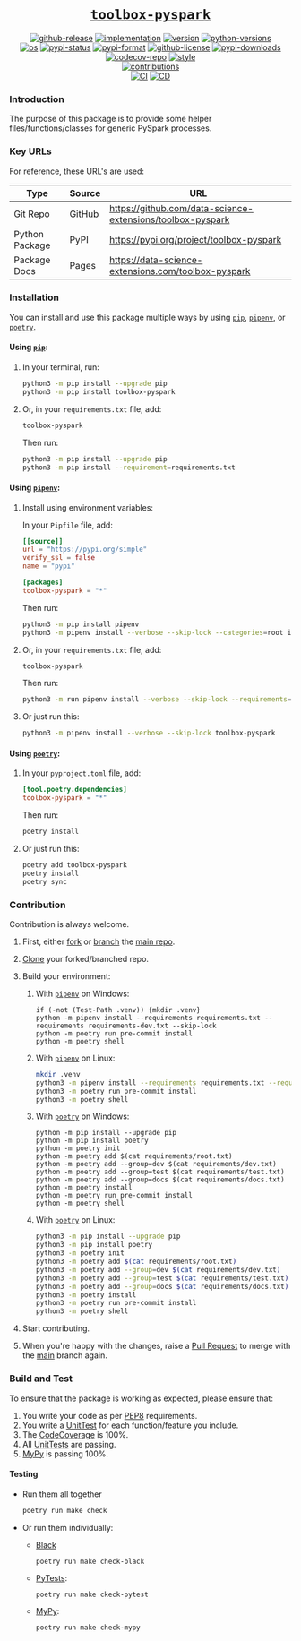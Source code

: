 <h1 align="center"><u><code>toolbox-pyspark</code></u></h1>

<p align="center">
<a href="https://github.com/data-science-extensions/toolbox-pyspark/releases">
    <img src="https://img.shields.io/github/v/release/data-science-extensions/toolbox-pyspark?logo=github" alt="github-release"></a>
<a href="https://pypi.org/project/toolbox-pyspark">
    <img src="https://img.shields.io/pypi/implementation/toolbox-pyspark?logo=pypi&logoColor=ffde57" alt="implementation"></a>
<a href="https://pypi.org/project/toolbox-pyspark">
    <img src="https://img.shields.io/pypi/v/toolbox-pyspark?label=version&logo=pyspark&logoColor=ffde57&color=blue" alt="version"></a>
<a href="https://pypi.org/project/toolbox-pyspark">
    <img src="https://img.shields.io/pypi/pyversions/toolbox-pyspark?logo=python&logoColor=ffde57" alt="python-versions"></a>
<br>
<a href="https://github.com/data-science-extensions/toolbox-pyspark/actions/workflows/ci.yml">
    <img src="https://img.shields.io/static/v1?label=os&message=ubuntu+|+macos+|+windows&color=blue&logo=ubuntu&logoColor=green" alt="os"></a>
<a href="https://pypi.org/project/toolbox-pyspark">
    <img src="https://img.shields.io/pypi/status/toolbox-pyspark?color=green" alt="pypi-status"></a>
<a href="https://pypi.org/project/toolbox-pyspark">
    <img src="https://img.shields.io/pypi/format/toolbox-pyspark?color=green" alt="pypi-format"></a>
<a href="https://github.com/data-science-extensions/toolbox-pyspark/blob/main/LICENSE">
    <img src="https://img.shields.io/github/license/data-science-extensions/toolbox-pyspark?color=green" alt="github-license"></a>
<a href="https://piptrends.com/package/toolbox-pyspark">
    <img src="https://img.shields.io/pypi/dm/toolbox-pyspark?color=green" alt="pypi-downloads"></a>
<a href="https://codecov.io/gh/data-science-extensions/toolbox-pyspark">
    <img src="https://codecov.io/gh/data-science-extensions/toolbox-pyspark/graph/badge.svg" alt="codecov-repo"></a>
<a href="https://github.com/psf/black">
    <img src="https://img.shields.io/static/v1?label=style&message=black&color=black&logo=windows-terminal&logoColor=white" alt="style"></a>
<br>
<a href="https://github.com/data-science-extensions/toolbox-pyspark">
    <img src="https://img.shields.io/badge/contributions-welcome-brightgreen.svg?style=flat" alt="contributions"></a>
<br>
<a href="https://github.com/data-science-extensions/toolbox-pyspark/actions/workflows/ci.yml">
    <img src="https://github.com/data-science-extensions/toolbox-pyspark/actions/workflows/ci.yml/badge.svg?event=pull_request" alt="CI"></a>
<a href="https://github.com/data-science-extensions/toolbox-pyspark/actions/workflows/cd.yml">
    <img src="https://github.com/data-science-extensions/toolbox-pyspark/actions/workflows/cd.yml/badge.svg?event=release" alt="CD"></a>
</p>

### Introduction

The purpose of this package is to provide some helper files/functions/classes for generic PySpark processes.


### Key URLs

For reference, these URL's are used:

| Type | Source | URL |
|---|---|---|
| Git Repo | GitHub | https://github.com/data-science-extensions/toolbox-pyspark |
| Python Package | PyPI | https://pypi.org/project/toolbox-pyspark |
| Package Docs | Pages | https://data-science-extensions.com/toolbox-pyspark |


### Installation

You can install and use this package multiple ways by using [`pip`][pip], [`pipenv`][pipenv], or [`poetry`][poetry].


#### Using [`pip`][pip]:

1. In your terminal, run:

    ```sh
    python3 -m pip install --upgrade pip
    python3 -m pip install toolbox-pyspark
    ```

2. Or, in your `requirements.txt` file, add:

    ```txt
    toolbox-pyspark
    ```

    Then run:

    ```sh
    python3 -m pip install --upgrade pip
    python3 -m pip install --requirement=requirements.txt
    ```


#### Using [`pipenv`][pipenv]:

1. Install using environment variables:

    In your `Pipfile` file, add:

    ```toml
    [[source]]
    url = "https://pypi.org/simple"
    verify_ssl = false
    name = "pypi"

    [packages]
    toolbox-pyspark = "*"
    ```

    Then run:

    ```sh
    python3 -m pip install pipenv
    python3 -m pipenv install --verbose --skip-lock --categories=root index=pypi toolbox-pyspark
    ```

2. Or, in your `requirements.txt` file, add:

    ```sh
    toolbox-pyspark
    ```

    Then run:

    ```sh
    python3 -m run pipenv install --verbose --skip-lock --requirements=requirements.txt
    ```

3. Or just run this:

    ```sh
    python3 -m pipenv install --verbose --skip-lock toolbox-pyspark
    ```


#### Using [`poetry`][poetry]:

1. In your `pyproject.toml` file, add:

    ```toml
    [tool.poetry.dependencies]
    toolbox-pyspark = "*"
    ```

    Then run:

    ```sh
    poetry install
    ```

2. Or just run this:

    ```sh
    poetry add toolbox-pyspark
    poetry install
    poetry sync
    ```


### Contribution

Contribution is always welcome.

1. First, either [fork][github-fork] or [branch][github-branch] the [main repo][github-repo].

2. [Clone][github-clone] your forked/branched repo.

3. Build your environment:

    1. With [`pipenv`][pipenv] on Windows:

        ```pwsh
        if (-not (Test-Path .venv)) {mkdir .venv}
        python -m pipenv install --requirements requirements.txt --requirements requirements-dev.txt --skip-lock
        python -m poetry run pre-commit install
        python -m poetry shell
        ```

    2. With [`pipenv`][pipenv] on Linux:

        ```sh
        mkdir .venv
        python3 -m pipenv install --requirements requirements.txt --requirements requirements-dev.txt --skip-lock
        python3 -m poetry run pre-commit install
        python3 -m poetry shell
        ```

    3. With [`poetry`][poetry] on Windows:

        ```pwsh
        python -m pip install --upgrade pip
        python -m pip install poetry
        python -m poetry init
        python -m poetry add $(cat requirements/root.txt)
        python -m poetry add --group=dev $(cat requirements/dev.txt)
        python -m poetry add --group=test $(cat requirements/test.txt)
        python -m poetry add --group=docs $(cat requirements/docs.txt)
        python -m poetry install
        python -m poetry run pre-commit install
        python -m poetry shell
        ```

    4. With [`poetry`][poetry] on Linux:

        ```sh
        python3 -m pip install --upgrade pip
        python3 -m pip install poetry
        python3 -m poetry init
        python3 -m poetry add $(cat requirements/root.txt)
        python3 -m poetry add --group=dev $(cat requirements/dev.txt)
        python3 -m poetry add --group=test $(cat requirements/test.txt)
        python3 -m poetry add --group=docs $(cat requirements/docs.txt)
        python3 -m poetry install
        python3 -m poetry run pre-commit install
        python3 -m poetry shell
        ```

4. Start contributing.

5. When you're happy with the changes, raise a [Pull Request][github-pr] to merge with the [main][github-repo] branch again.


### Build and Test

To ensure that the package is working as expected, please ensure that:

1. You write your code as per [PEP8][pep8] requirements.
2. You write a [UnitTest][unittest] for each function/feature you include.
3. The [CodeCoverage][codecov] is 100%.
4. All [UnitTests][pytest] are passing.
5. [MyPy][mypy] is passing 100%.


#### Testing

- Run them all together

    ```sh
    poetry run make check
    ```

- Or run them individually:

    - [Black][black]
        ```pysh
        poetry run make check-black
        ```

    - [PyTests][pytest]:
        ```sh
        poetry run make ckeck-pytest
        ```

    - [MyPy][mypy]:
        ```sh
        poetry run make check-mypy
        ```


[github-repo]: https://github.com/data-science-extensions/toolbox-pyspark
[github-release]: https://github.com/data-science-extensions/toolbox-pyspark/releases
[github-ci]: https://github.com/data-science-extensions/toolbox-pyspark/actions/workflows/ci.yml
[github-cd]: https://github.com/data-science-extensions/toolbox-pyspark/actions/workflows/cd.yml
[github-license]: https://github.com/data-science-extensions/toolbox-pyspark/blob/main/LICENSE
[codecov-repo]: https://codecov.io/gh/data-science-extensions/toolbox-pyspark
[pypi]: https://pypi.org/project/toolbox-pyspark
[docs]: https://data-science-extensions.com/toolbox-pyspark
[pip]: https://pypi.org/project/pip
[pipenv]: https://github.com/pypa/pipenv
[poetry]: https://python-poetry.org
[github-fork]: https://docs.github.com/en/pull-requests/collaborating-with-pull-requests/working-with-forks/fork-a-repo
[github-branch]: https://docs.github.com/en/pull-requests/collaborating-with-pull-requests/proposing-changes-to-your-work-with-pull-requests/about-branches
[github-clone]: https://docs.github.com/en/repositories/creating-and-managing-repositories/cloning-a-repository
[github-pr]: https://docs.github.com/en/pull-requests/collaborating-with-pull-requests/proposing-changes-to-your-work-with-pull-requests/about-pull-requests
[pep8]: https://peps.python.org/pep-0008/
[unittest]: https://docs.python.org/3/library/unittest.html
[codecov]: https://codecov.io/
[pytest]: https://docs.pytest.org
[mypy]: https://www.mypy-lang.org/
[black]: https://black.readthedocs.io/

